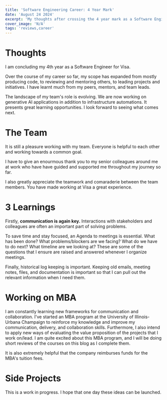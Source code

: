 ```yaml
---
title: 'Software Engineering Career: 4 Year Mark'
date: 'August 24 2024'
excerpt: 'My thoughts after crossing the 4 year mark as a Software Engineer.'
cover_image: 'N/A'
tags: 'reviews,career'
---
```

# Thoughts
I am concluding my 4th year as a Software Engineer for Visa. 

Over the course of my career so far, my scope has expanded from mostly producing code, to reviewing and mentoring others, to leading projects and initiatives. I have learnt much from my peers, mentors, and team leads.

The landscape of my team's role is evolving. We are now working on generative AI applications in addition to infrastructure automations. It presents great learning opportunities. I look forward to seeing what comes next.

# The Team
It is still a pleasure working with my team. Everyone is helpful to each other and working towards a common goal.

I have to give an enourmous thank you to my senior colleagues around me at work who have have guided and supported me throughout my journey so far. 

I also greatly appreciate the teamwork and comaraderie between the team members. You have made working at Visa a great experience. 

# 3 Learnings
Firstly, **communication is again key.** Interactions with stakeholders and colleagues are often an important part of solving problems. 

To save time and stay focused, an Agenda to meetings is essential. What has been done? What problems/blockers are we facing? What do we have to do next? What timeline are we looking at? These are some of the questions that I ensure are raised and answered whenever I organize meetings. 

Finally, historical log keeping is important. Keeping old emails, meeting notes, files, and documentation is important so that I can pull out the relevant information when I need them.

# Working on MBA
I am constantly learning new frameworks for communication and collaboration. I've started an MBA program at the University of Illinois-Urbana Champaign to reinforce my knowledge and improve my communication, delivery, and collaboration skills. Furthermore, I also intend to apply new ways of evaluating the value proposition of the projects that I work on/lead. I am quite excited about this MBA program, and I will be doing short reviews of the courses on this blog as I complete them. 

It is also extremely helpful that the company reimburses funds for the MBA's tuition fees.

# Side Projects
This is a work in progress. I hope that one day these ideas can be launched. 